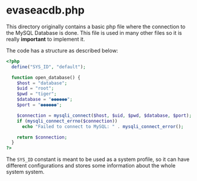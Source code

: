 # evaseacdb.php
This directory originally contains a basic php file where the connection to the MySQL Database is done. This file is used in many other files so it is really **important** to implement it.

The code has a structure as described below:

```php
<?php
  define("SYS_ID", "default");

  function open_database() {
    $host = "database";
    $uid = "root";
    $pwd = "tiger";
    $database = "●●●●●●";
    $port = "●●●●●●";

    $connection = mysqli_connect($host, $uid, $pwd, $database, $port);
    if (mysqli_connect_errno($connection))
      echo "Failed to connect to MySQL: " . mysqli_connect_error();

    return $connection;
  }
?>
```

The `SYS_ID` constant is meant to be used as a system profile, so it can have different configurations and stores some information about the whole system system.